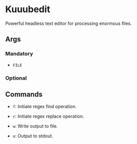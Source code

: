 # Kuuubedit

Powerful headless text editor for processing enormous files.

## Args

### Mandatory

- `FILE`

### Optional



## Commands

- `f`: Initiate regex find operation.

- `r`: Initiate regex replace operation.

- `w`: Write output to file.

- `o`: Output to stdout.


